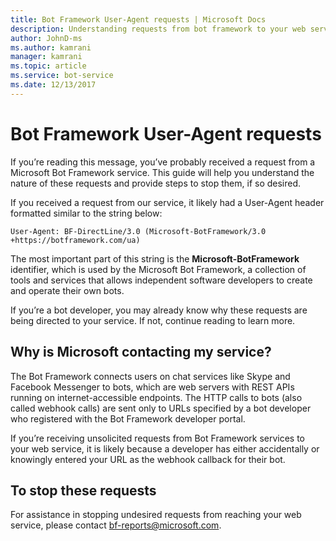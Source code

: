 ```yaml
---
title: Bot Framework User-Agent requests | Microsoft Docs
description: Understanding requests from bot framework to your web server.
author: JohnD-ms
ms.author: kamrani
manager: kamrani
ms.topic: article
ms.service: bot-service
ms.date: 12/13/2017
---
```

# Bot Framework User-Agent requests

If you’re reading this message, you’ve probably received a request from a Microsoft Bot Framework service. This guide will help you understand the nature of these requests and provide steps to stop them, if so desired.

If you received a request from our service, it likely had a User-Agent header formatted similar to the string below:

```User-Agent: BF-DirectLine/3.0 (Microsoft-BotFramework/3.0 +https://botframework.com/ua)```

The most important part of this string is the **Microsoft-BotFramework** identifier, which is used by the Microsoft Bot Framework, a collection of tools and services that allows independent software developers to create and operate their own bots.

If you’re a bot developer, you may already know why these requests are being directed to your service. If not, continue reading to learn more.

## Why is Microsoft contacting my service?

The Bot Framework connects users on chat services like Skype and Facebook Messenger to bots, which are web servers with REST APIs running on internet-accessible endpoints. The HTTP calls to bots (also called webhook calls) are sent only to URLs specified by a bot developer who registered with the Bot Framework developer portal.

If you’re receiving unsolicited requests from Bot Framework services to your web service, it is likely because a developer has either accidentally or knowingly entered your URL as the webhook callback for their bot.

## To stop these requests

For assistance in stopping undesired requests from reaching your web service, please contact [bf-reports@microsoft.com](mailto://bf-reports@microsoft.com).
